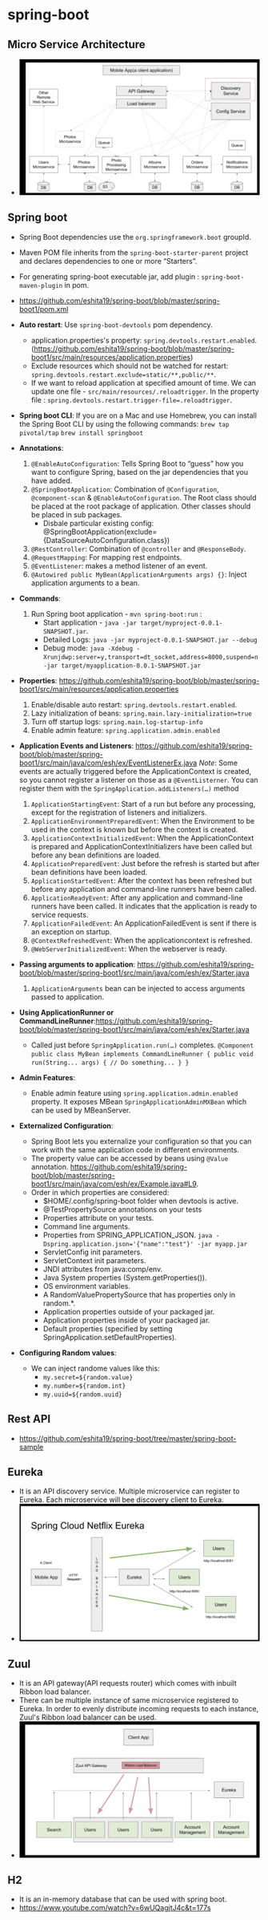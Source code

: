 # spring-boot

## Micro Service Architecture
 - <img src="https://github.com/eshita19/spring-boot/blob/master/screenshots/microservice_archeticture.png"></img>
 
## Spring boot 
  - Spring Boot dependencies use the `org.springframework.boot` groupId. 
  - Maven POM file inherits from the `spring-boot-starter-parent` project and declares dependencies to one or more “Starters”.
  - For generating spring-boot executable jar, add plugin : `spring-boot-maven-plugin` in pom.
  - https://github.com/eshita19/spring-boot/blob/master/spring-boot1/pom.xml
  
  - **Auto restart**: Use `spring-boot-devtools` pom dependency.
    - application.properties's property: `spring.devtools.restart.enabled`.(https://github.com/eshita19/spring-boot/blob/master/spring-boot1/src/main/resources/application.properties)
    - Exclude resources which should not be watched for restart: `spring.devtools.restart.exclude=static/**,public/**`. 
    - If we want to reload application at specified amount of time. We can update one file - `src/main/resources/.reloadtrigger`.  In the property file : `spring.devtools.restart.trigger-file=.reloadtrigger`. 
    
  - **Spring boot CLI**: If you are on a Mac and use Homebrew, you can install the Spring Boot CLI by using the following commands:
    `brew tap pivotal/tap`
    `brew install springboot`
    
 - **Annotations**:
   1. `@EnableAutoConfiguration`: Tells Spring Boot to “guess” how you want to configure Spring, based on the jar dependencies that you have added.
   2. `@SpringBootApplication`: Combination of `@Configuration`, `@component-scan` & `@EnableAutoConfiguration`. The Root class should be placed at the root package of application. Other classes should be placed in sub packages. 
        - Disbale particular existing config:  @SpringBootApplication(exclude={DataSourceAutoConfiguration.class})
   3. `@RestController`: Combination of `@controller` and `@ResponseBody`.
   4. `@RequestMapping`: For mapping rest endpoints.
   5. `@EventListener`: makes a method listener of an event.
   6. `@Autowired public MyBean(ApplicationArguments args) {}`: Inject application arguments to a bean.
   
 - **Commands**:
   1.  Run Spring boot application - `mvn spring-boot:run` : 
       - Start application - `java -jar target/myproject-0.0.1-SNAPSHOT.jar`.
       - Detailed Logs: `java -jar myproject-0.0.1-SNAPSHOT.jar --debug`
       - Debug mode: `java -Xdebug -Xrunjdwp:server=y,transport=dt_socket,address=8000,suspend=n -jar target/myapplication-0.0.1-SNAPSHOT.jar`
       
       
 - **Properties**: https://github.com/eshita19/spring-boot/blob/master/spring-boot1/src/main/resources/application.properties
   1. Enable/disable auto restart: `spring.devtools.restart.enabled`.
   2. Lazy initialization of beans: `spring.main.lazy-initialization=true`
   3. Turn off startup logs: `spring.main.log-startup-info`
   4. Enable admin feature: `spring.application.admin.enabled`
  
   
 - **Application Events and Listeners**: https://github.com/eshita19/spring-boot/blob/master/spring-boot1/src/main/java/com/esh/ex/EventListenerEx.java
   _Note_: 	Some events are actually triggered before the ApplicationContext is created, so you cannot register a listener on             those as a `@EventListerner`. You can register them with the `SpringApplication.addListeners(…​)` method
   1. `ApplicationStartingEvent`: Start of a run but before any processing, except for the registration of listeners and initializers.
   2. `ApplicationEnvironmentPreparedEvent`: When the Environment to be used in the context is known but before the context is created.
   3. `ApplicationContextInitializedEvent`: When the ApplicationContext is prepared and ApplicationContextInitializers have been called but before any bean definitions are loaded.
   4. `ApplicationPreparedEvent`:  Just before the refresh is started but after bean definitions have been loaded.
   5. `ApplicationStartedEvent`: After the context has been refreshed but before any application and command-line runners have been called.
   6. `ApplicationReadyEvent`: After any application and command-line runners have been called. It indicates that the application is ready to service requests.
   7. `ApplicationFailedEvent`: An ApplicationFailedEvent is sent if there is an exception on startup.
   8. `@ContextRefreshedEvent`: When the applicationcontext is refreshed.
   9. `@WebServerInitializedEvent`: When the webserver is ready.
   
 - **Passing arguments to application**: https://github.com/eshita19/spring-boot/blob/master/spring-boot1/src/main/java/com/esh/ex/Starter.java
   1. `ApplicationArguments` bean can be injected to access arguments passed to application.
   
 - **Using ApplicationRunner or CommandLineRunner**:https://github.com/eshita19/spring-boot/blob/master/spring-boot1/src/main/java/com/esh/ex/Starter.java
   - Called just before `SpringApplication.run(…​)` completes.
  `
      @Component
      public class MyBean implements CommandLineRunner {
          public void run(String... args) {
              // Do something...
          }
      }
     `
 - **Admin Features**:
   - Enable admin feature using `spring.application.admin.enabled` property. It exposes MBean `SpringApplicationAdminMXBean` which can be used by MBeanServer.
 
 - **Externalized Configuration**: 
   - Spring Boot lets you externalize your configuration so that you can work with the same application code in different environments. 
   - The property value can be accessed by beans using `@Value` annotation. https://github.com/eshita19/spring-boot/blob/master/spring-boot1/src/main/java/com/esh/ex/Example.java#L9.
   - Order in which properties are considered:
      - $HOME/.config/spring-boot folder when devtools is active.
      - @TestPropertySource annotations on your tests
      - Properties attribute on your tests.
      - Command line arguments.
      - Properties from SPRING_APPLICATION_JSON. `java -Dspring.application.json='{"name":"test"}' -jar myapp.jar`
      - ServletConfig init parameters.
      - ServletContext init parameters.
      - JNDI attributes from java:comp/env.
      - Java System properties (System.getProperties()).
      - OS environment variables.
      - A RandomValuePropertySource that has properties only in random.*.
      - Application properties outside of your packaged jar.
      - Application properties inside of your packaged jar.
      - Default properties (specified by setting SpringApplication.setDefaultProperties).
      
- **Configuring Random values**:
  - We can inject randome values like this:
     - `my.secret=${random.value}`
     - `my.number=${random.int}`
     - `my.uuid=${random.uuid}`
 
## Rest API
- https://github.com/eshita19/spring-boot/tree/master/spring-boot-sample

## Eureka
- It is an API discovery service. Multiple microservice can register to Eureka. Each microservice will bee discovery client to Eureka.
- <img src="https://github.com/eshita19/spring-boot/blob/master/screenshots/eureka.png"></img>

## Zuul
 - It is an API gateway(API requests router) which comes with inbuilt Ribbon load balancer.
 - There can be multiple instance of same microservice registered to Eureka. In order to evenly distribute incoming requests to each instance, Zuul's Ribbon load balancer can be used.
 - <img src="https://github.com/eshita19/spring-boot/blob/master/screenshots/zuul.png"></img>
 
 ## H2
  - It is an in-memory database that can be used with spring boot. 
  - https://www.youtube.com/watch?v=6wUQagjtJ4c&t=177s
  
